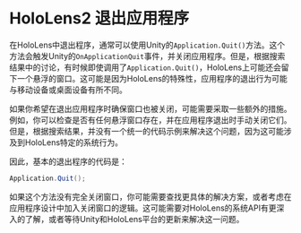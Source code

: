# HoloLens2 退出应用程序



在HoloLens中退出程序，通常可以使用Unity的`Application.Quit()`方法。这个方法会触发Unity的`OnApplicationQuit`事件，并关闭应用程序。但是，根据搜索结果中的讨论，有时候即使调用了`Application.Quit()`，HoloLens上可能还会留下一个悬浮的窗口。这可能是因为HoloLens的特殊性，应用程序的退出行为可能与移动设备或桌面设备有所不同。

如果你希望在退出应用程序时确保窗口也被关闭，可能需要采取一些额外的措施。例如，你可以检查是否有任何悬浮窗口存在，并在应用程序退出时手动关闭它们。但是，根据搜索结果，并没有一个统一的代码示例来解决这个问题，因为这可能涉及到HoloLens特定的系统行为。



因此，基本的退出程序的代码是：

```csharp
Application.Quit();
```



如果这个方法没有完全关闭窗口，你可能需要查找更具体的解决方案，或者考虑在应用程序设计中加入关闭窗口的逻辑。这可能需要对HoloLens的系统API有更深入的了解，或者等待Unity和HoloLens平台的更新来解决这一问题。

